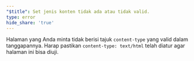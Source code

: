 ```yaml
---
"$title": Set jenis konten tidak ada atau tidak valid.
type: error
hide_share: 'true'
---
```


Halaman yang Anda minta tidak berisi tajuk `content-type` yang valid dalam tanggapannya. Harap pastikan `content-type: text/html` telah diatur agar halaman ini bisa diuji.
